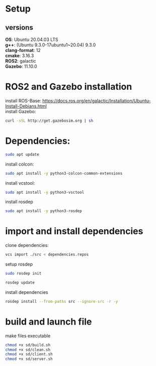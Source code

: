 # Setup

## versions
**OS**: Ubuntu 20.04.03 LTS <br>
**g++**: (Ubuntu 9.3.0-17ubuntu1~20.04) 9.3.0 <br>
**clang-format**: 12 <br>
**cmake**: 3.16.3 <br>
**ROS2**: galactic <br>
**Gazebo**: 11.10.0 <br>


# ROS2 and Gazebo installation
install ROS-Base: https://docs.ros.org/en/galactic/Installation/Ubuntu-Install-Debians.html <br>
install Gazebo: 
```sh
curl -sSL http://get.gazebosim.org | sh
```

# Dependencies:
```sh
sudo apt update
```
install colcon: 
```sh
sudo apt install -y python3-colcon-common-extensions
```
install vcstool: 
```sh
sudo apt install -y python3-vsctool
```
install rosdep
```sh
sudo apt install -y python3-rosdep
```

# import and install dependencies
clone dependencies:
```sh
vcs import ./src < dependencies.repos
```
setup rosdep

```sh
sudo rosdep init
```
```sh
rosdep update
```
install dependencies
```sh
rosdep install --from-paths src --ignore-src -r -y
```

# build and launch file
make files executable
```sh
chmod +x sd/build.sh
chmod +x sd/clean.sh
chmod +x sd/client.sh
chmod +x sd/server.sh
```